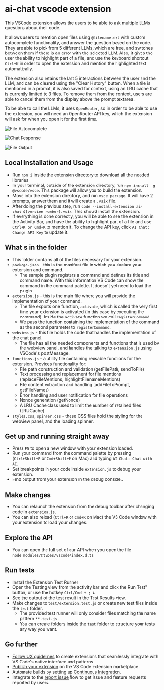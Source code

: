 # ai-chat vscode extension

This VSCode extension allows the users to be able to ask multiple LLMs questions about their code. 

It allows users to mention open files using `@filename.ext` with custom autocomplete functionality, and answer the question based on the code. They are able to pick from 5 different LLMs, which are free, and switches between them if there is an error with the selected LLM. Also, it gives the user the ability to highlight part of a file, and use the keyboard shortcut `Ctrl+K` in order to open the extension and mention the highlighted text automatically.

The extension also retains the last 5 interactions between the user and the LLM, and can be cleared using the "Clear History" button. When a file is mentioned in a prompt, it is also saved for context, using an LRU cache that is currently limited to 3 files. To remove them from the context, users are able to cancel them from the display above the prompt textarea.

To be able to call the LLMs, it uses `OpenRouter`, so in order to be able to use the extension, you will need an OpenRouter API key, which the extension will ask for when you open it for the first time.

![File Autocomplete](https://i.imgur.com/YMBbnTq.png)


![Chat Response](https://i.imgur.com/dvrPqxq.png)


![File Output](https://i.imgur.com/vCAcPX5.png)


## Local Installation and Usage

* Run `npm i` inside the extension directory to download all the needed libraries
* In your terminal, outside of the extension directory, run `npm install -g @vscode/vsce`. This package will allow you to build the extension.
* Move into the extension directory, and run `vsce package`. It will have 2 prompts, answer them and it will create a `.vsix` file.
* After doing the previous step, run `code --install-extension ai-chat-${version-number}.vsix`. This should install the extension.
* If everything is done correctly, you will be able to see the extension in the Activity Bar, and have the ability to highlight part of a file and use `Ctrl+K or Cmd+K` to mention it. To change the API key, click `AI Chat: Change API Key` to update it.

## What's in the folder

* This folder contains all of the files necessary for your extension.
* `package.json` - this is the manifest file in which you declare your extension and command.
  * The sample plugin registers a command and defines its title and command name. With this information VS Code can show the command in the command palette. It doesn’t yet need to load the plugin.
* `extension.js` - this is the main file where you will provide the implementation of your command.
  * The file exports one function, `activate`, which is called the very first time your extension is activated (in this case by executing the command). Inside the `activate` function we call `registerCommand`.
  * We pass the function containing the implementation of the command as the second parameter to `registerCommand`.
* `webview.js` - this file holds the code that handles the implementation of the chat panel.
  * The file has all the needed components and functions that is used by the webview panel, and handles the talking to `extension.js` using VSCode's postMessage.
* `functions.js` - a utility file containing reusable functions for the extension. Provides functionality for:
  * File path construction and validation (getFilePath, sendToFile)
  * Text processing and replacement for file mentions (replaceFileMentions, highlightFilenameMentions)
  * File content extraction and handling (addFileToPrompt, getFileNames)
  * Error handling and user notification for file operations
  * Nonce generation (getNonce)
  * A LRU Cache class used to limit the number of retained files (LRUCache)
* `styles.css`, `spinner.css` - these CSS files hold the styling for the webview panel, and the loading spinner.

## Get up and running straight away

* Press `F5` to open a new window with your extension loaded.
* Run your command from the command palette by pressing (`Ctrl+Shift+P` or `Cmd+Shift+P` on Mac) and typing `AI Chat: Chat with AI`.
* Set breakpoints in your code inside `extension.js` to debug your extension.
* Find output from your extension in the debug console..

## Make changes

* You can relaunch the extension from the debug toolbar after changing code in `extension.js`.
* You can also reload (`Ctrl+R` or `Cmd+R` on Mac) the VS Code window with your extension to load your changes.

## Explore the API

* You can open the full set of our API when you open the file `node_modules/@types/vscode/index.d.ts`.

## Run tests

* Install the [Extension Test Runner](https://marketplace.visualstudio.com/items?itemName=ms-vscode.extension-test-runner)
* Open the Testing view from the activity bar and click the Run Test" button, or use the hotkey `Ctrl/Cmd + ; A`
* See the output of the test result in the Test Results view.
* Make changes to `test/extension.test.js` or create new test files inside the `test` folder.
  * The provided test runner will only consider files matching the name pattern `**.test.js`.
  * You can create folders inside the `test` folder to structure your tests any way you want.

## Go further

 * [Follow UX guidelines](https://code.visualstudio.com/api/ux-guidelines/overview) to create extensions that seamlessly integrate with VS Code's native interface and patterns.
 * [Publish your extension](https://code.visualstudio.com/api/working-with-extensions/publishing-extension) on the VS Code extension marketplace.
 * Automate builds by setting up [Continuous Integration](https://code.visualstudio.com/api/working-with-extensions/continuous-integration).
 * Integrate to the [report issue](https://code.visualstudio.com/api/get-started/wrapping-up#issue-reporting) flow to get issue and feature requests reported by users.
